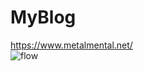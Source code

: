 # MyBlog
https://www.metalmental.net/<br>
![flow](https://github.com/Flupinochan/MyBlog/assets/140839406/f342217f-ce93-450c-a20c-ab61144ab3d9)
